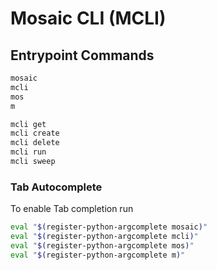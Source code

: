 #  Mosaic CLI (MCLI)

## Entrypoint Commands

```bash
mosaic
mcli
mos
m
```

```bash
mcli get
mcli create
mcli delete
mcli run
mcli sweep
```


### Tab Autocomplete

To enable Tab completion run
``` bash
eval "$(register-python-argcomplete mosaic)"
eval "$(register-python-argcomplete mcli)"
eval "$(register-python-argcomplete mos)"
eval "$(register-python-argcomplete m)"
```
